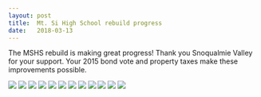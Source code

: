 ```yaml
---
layout: post
title:  Mt. Si High School rebuild progress
date:   2018-03-13
---
```

The MSHS rebuild is making great progress! Thank you Snoqualmie Valley for your support. Your 2015 bond vote and property taxes make these improvements possible.

![](/assets/img/mshs-construction-01.jpg)
![](/assets/img/mshs-construction-02.jpg)
![](/assets/img/mshs-construction-03.jpg)
![](/assets/img/mshs-construction-04.jpg)
![](/assets/img/mshs-construction-05.jpg)
![](/assets/img/mshs-construction-06.jpg)
![](/assets/img/mshs-construction-07.jpg)
![](/assets/img/mshs-construction-08.jpg)
![](/assets/img/mshs-construction-09.jpg)
![](/assets/img/mshs-construction-10.jpg)
![](/assets/img/mshs-construction-11.jpg)
![](/assets/img/mshs-construction-12.jpg)
